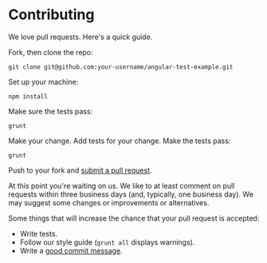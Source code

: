 # Contributing

We love pull requests. Here's a quick guide.

Fork, then clone the repo:

    git clone git@github.com:your-username/angular-test-example.git

Set up your machine:

    npm install

Make sure the tests pass:

    grunt

Make your change. Add tests for your change. Make the tests pass:

    grunt

Push to your fork and [submit a pull request][pr].

[pr]: https://github.com/jesperronn/angular-test-example/compare/

At this point you're waiting on us. We like to at least comment on pull requests
within three business days (and, typically, one business day). We may suggest
some changes or improvements or alternatives.

Some things that will increase the chance that your pull request is accepted:

* Write tests.
* Follow our style guide (`grunt all` displays warnings).
* Write a [good commit message][commit].

[commit]: http://tbaggery.com/2008/04/19/a-note-about-git-commit-messages.html
